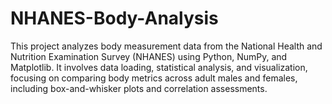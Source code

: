 # NHANES-Body-Analysis
This project analyzes body measurement data from the National Health and Nutrition Examination Survey (NHANES) using Python, NumPy, and Matplotlib. It involves data loading, statistical analysis, and visualization, focusing on comparing body metrics across adult males and females, including box-and-whisker plots and correlation assessments.

